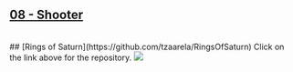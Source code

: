 ## [08 - Shooter](https://github.com/yrgo/gp20/tree/master/Programming%20Fundamentals/08%20-%20Shooter%20Project)

<br/>
## [Rings of Saturn](https://github.com/tzaarela/RingsOfSaturn)
Click on the link above for the repository.
<img src="https://github.com/danielalexandernielsen/Yrgo/raw/master/Daniel_00_SideProjects/GIF/RingsOfSaturn.gif?raw=true">
